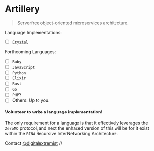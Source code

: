 # Artillery

> Serverfree object-oriented microservices architecture.

Language Implementations:

- [ ] [`Crystal`](https://github.com/abstractive/artillery.cr)

Forthcoming Languages:
- [ ] `Ruby`
- [ ] `JavaScript`
- [ ] `Python`
- [ ] `Elixir`
- [ ] `Rust`
- [ ] `Go`
- [ ] `PHP`?
- [ ] Others: Up to you.

#### Volunteer to write a language implementation!

The only requirement for a language is that it effectively leverages the `ZeroMQ` protocol,
and next the enhaced version of this will be for it exist within the `RINA` Recursive InterNetworking Architecture.

Contact [@digitalextremist](https://github.com/digitalextremist) //
